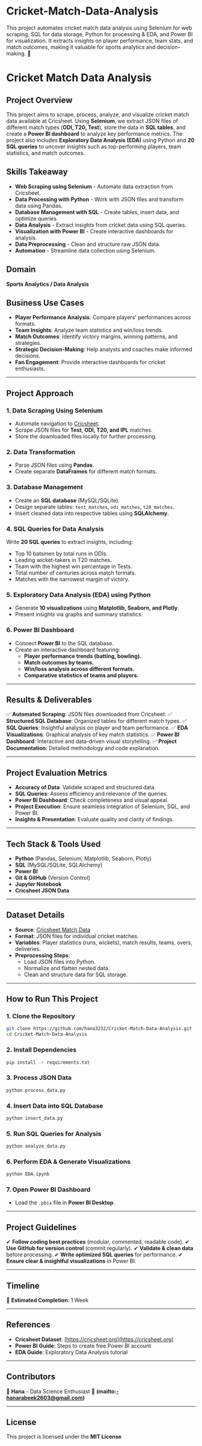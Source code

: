 # Cricket-Match-Data-Analysis
This project automates cricket match data analysis using Selenium for web scraping, SQL for data storage, Python for processing &amp; EDA, and Power BI for visualization. It extracts insights on player performance, team stats, and match outcomes, making it valuable for sports analytics and decision-making. 🚀

# Cricket Match Data Analysis

## Project Overview
This project aims to scrape, process, analyze, and visualize cricket match data available at Cricsheet. Using **Selenium**, we extract JSON files of different match types (**ODI, T20, Test**), store the data in **SQL tables**, and create a **Power BI dashboard** to analyze key performance metrics. The project also includes **Exploratory Data Analysis (EDA)** using Python and **20 SQL queries** to uncover insights such as top-performing players, team statistics, and match outcomes.

## Skills Takeaway
- **Web Scraping using Selenium** - Automate data extraction from Cricsheet.
- **Data Processing with Python** - Work with JSON files and transform data using Pandas.
- **Database Management with SQL** - Create tables, insert data, and optimize queries.
- **Data Analysis** - Extract insights from cricket data using SQL queries.
- **Visualization with Power BI** - Create interactive dashboards for analysis.
- **Data Preprocessing** - Clean and structure raw JSON data.
- **Automation** - Streamline data collection using Selenium.

## Domain
**Sports Analytics / Data Analysis**

## Business Use Cases
- **Player Performance Analysis**: Compare players' performances across formats.
- **Team Insights**: Analyze team statistics and win/loss trends.
- **Match Outcomes**: Identify victory margins, winning patterns, and strategies.
- **Strategic Decision-Making**: Help analysts and coaches make informed decisions.
- **Fan Engagement**: Provide interactive dashboards for cricket enthusiasts.

---

## Project Approach
### **1. Data Scraping Using Selenium**
- Automate navigation to [Cricsheet](https://cricsheet.org/matches/).
- Scrape JSON files for **Test, ODI, T20, and IPL** matches.
- Store the downloaded files locally for further processing.

### **2. Data Transformation**
- Parse JSON files using **Pandas**.
- Create separate **DataFrames** for different match formats.

### **3. Database Management**
- Create an **SQL database** (MySQL/SQLite).
- Design separate tables: `test_matches`, `odi_matches`, `t20_matches`.
- Insert cleaned data into respective tables using **SQLAlchemy**.

### **4. SQL Queries for Data Analysis**
Write **20 SQL queries** to extract insights, including:
- Top 10 batsmen by total runs in ODIs.
- Leading wicket-takers in T20 matches.
- Team with the highest win percentage in Tests.
- Total number of centuries across match formats.
- Matches with the narrowest margin of victory.

### **5. Exploratory Data Analysis (EDA) using Python**
- Generate **10 visualizations** using **Matplotlib, Seaborn, and Plotly**.
- Present insights via graphs and summary statistics.

### **6. Power BI Dashboard**
- Connect **Power BI** to the SQL database.
- Create an interactive dashboard featuring:
  - **Player performance trends (batting, bowling).**
  - **Match outcomes by teams.**
  - **Win/loss analysis across different formats.**
  - **Comparative statistics of teams and players.**

---

## Results & Deliverables
✅ **Automated Scraping**: JSON files downloaded from Cricsheet.
✅ **Structured SQL Database**: Organized tables for different match types.
✅ **SQL Queries**: Insightful analysis on player and team performance.
✅ **EDA Visualizations**: Graphical analysis of key match statistics.
✅ **Power BI Dashboard**: Interactive and data-driven visual storytelling.
✅ **Project Documentation**: Detailed methodology and code explanation.

---

## Project Evaluation Metrics
- **Accuracy of Data**: Validate scraped and structured data.
- **SQL Queries**: Assess efficiency and relevance of the queries.
- **Power BI Dashboard**: Check completeness and visual appeal.
- **Project Execution**: Ensure seamless integration of Selenium, SQL, and Power BI.
- **Insights & Presentation**: Evaluate quality and clarity of findings.

---

## Tech Stack & Tools Used
- **Python** (Pandas, Selenium, Matplotlib, Seaborn, Plotly)
- **SQL** (MySQL/SQLite, SQLAlchemy)
- **Power BI**
- **Git & GitHub** (Version Control)
- **Jupyter Notebook**
- **Cricsheet JSON Data**

---

## Dataset Details
- **Source**: [Cricsheet Match Data](https://cricsheet.org/downloads/)
- **Format**: JSON files for individual cricket matches.
- **Variables**: Player statistics (runs, wickets), match results, teams, overs, deliveries.
- **Preprocessing Steps**:
  - Load JSON files into Python.
  - Normalize and flatten nested data.
  - Clean and structure data for SQL storage.

---

## How to Run This Project
### **1. Clone the Repository**
```bash
git clone https://github.com/hana3232/Cricket-Match-Data-Analysis.git
cd Cricket-Match-Data-Analysis
```

### **2. Install Dependencies**
```bash
pip install -r requirements.txt
```

### **3. Process JSON Data**
```bash
python process_data.py
```

### **4. Insert Data into SQL Database**
```bash
python insert_data.py
```

### **5. Run SQL Queries for Analysis**
```bash
python analyze_data.py
```

### **6. Perform EDA & Generate Visualizations**
```bash
python EDA.ipynb
```

### **7. Open Power BI Dashboard**
- Load the `.pbix` file in **Power BI Desktop**.

---

## Project Guidelines
✔ **Follow coding best practices** (modular, commented, readable code).
✔ **Use GitHub for version control** (commit regularly).
✔ **Validate & clean data** before processing.
✔ **Write optimized SQL queries** for performance.
✔ **Ensure clear & insightful visualizations** in Power BI.

---

## Timeline
📅 **Estimated Completion**: 1 Week

---

## References
- **Cricsheet Dataset**: [https://cricsheet.org](https://cricsheet.org)
- **Power BI Guide**: Steps to create free Power BI account
- **EDA Guide**: Exploratory Data Analysis tutorial

---

## Contributors
👤 **Hana** - Data Science Enthusiast
📧 **(mailto:-hanarabeek2603@gmail.com)**

---

## License
This project is licensed under the **MIT License**


